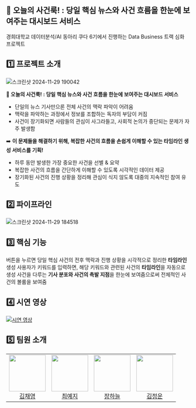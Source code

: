📰 오늘의 사건룩! : 당일 핵심 뉴스와 사건 흐름을 한눈에 보여주는 대시보드 서비스
-
경희대학교 데이터분석/AI 동아리 쿠다 6기에서 진행하는 Data Business 트랙 심화 프로젝트



1️⃣ 프로젝트 소개
-
![스크린샷 2024-11-29 190042](https://github.com/user-attachments/assets/cd6d41ad-e3b6-4e19-98ce-43f19db76f63)


**📰 오늘의 사건룩! : 당일 핵심 뉴스와 사건 흐름을 한눈에 보여주는 대시보드 서비스**


- 단일의 뉴스 기사만으론 전체 사건의 맥락 파악이 어려움
- 맥락을 파악하는 과정에서 정보를 조합하는 독자의 부담이 커짐
- 사건이 장기화되면 사람들의 관심이 사그라들고, 사회적 논의가 중단되는 문제가 자주 발생함

➡️ **이 문제들을 해결하기 위해, 복잡한 사건의 흐름을 손쉽게 이해할 수 있는 타임라인 생성 서비스를 기획!**

- 하루 동안 발생한 가장 중요한 사건을 선별 & 요약
- 복잡한 사건의 흐름을 간단하게 이해할 수 있도록 시각적인 데이터 제공
- 장기화된 사건의 진행 상황을 정리해 관심이 식지 않도록 대중의 지속적인 참여 유도



2️⃣ 파이프라인
-
![스크린샷 2024-11-29 184518](https://github.com/user-attachments/assets/47e14c2c-64ad-462d-ba5e-c5d5ab5c5baa)


3️⃣ 핵심 기능
-
버튼을 누르면 당일 핵심 사건의 전후 맥락과 진행 상황을 시각적으로 정리한 **타임라인** 생성
사용자가 키워드를 입력하면, 해당 키워드와 관련된 사건의 **타임라인**을 자동으로 생성
사건을 다루는 **기사 분포와 사건의 촉발 지점**을 한눈에 보여줌으로써 전체적인 사건의 볼륨을 보여줌



4️⃣ 시연 영상
-

[![시연 영상](https://img.youtube.com/vi/Qd4cR0NQnpI/0.jpg)](https://www.youtube.com/watch?v=Qd4cR0NQnpI)


5️⃣ 팀원 소개
-
<table>
  <tr>
    <td align="center">
      <img src="https://github.githubassets.com/images/icons/emoji/octocat.png" width="100">
      <br>
      <a href="https://github.com/Kimchaey">김채영</a>
    </td>
    <td align="center">
      <img src="https://github.githubassets.com/images/icons/emoji/sunflower.png" width="100">
      <br>
      <a href="https://github.com/Leselie01">최예지</a>
    </td>
    <td align="center">
      <img src="https://github.githubassets.com/images/icons/emoji/alien.png" width="100">
      <br>
      <a href="https://github.com/snstkfka123">장하늘</a>
    </td>
    <td align="center">
      <img src="https://github.githubassets.com/images/icons/emoji/rocket.png" width="100">
      <br>
      <a href="https://github.com/staream">김정운</a>
    </td>
  </tr>
</table>

